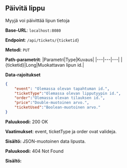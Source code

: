 ## Päivitä lippu

Myyjä voi päivittää lipun tietoja

**Base-URL**: `localhost:8080`

**Endpoint**: `/api/tickets/{ticketid}`

**Metodi**: `PUT`

**Path-parametrit**: 
|Parametri|Type|Kuvaus|
|---|---|---|
|{ticketid}|Long|Muokattavan lipun id.|

**Data-rajoitukset**
```json
{
    "event": "Olemassa olevan tapahtuman id.",
    "ticketType":"Olemassa olevan lipputyypin id.",
    "order":"Olemassa olevan tilauksen id.",
    "price":"Double-muotoinen arvo.",
    "ticketUsed":"Boolean-muotoinen arvo."
}
```
**Paluukoodi:** 200 OK

**Vaatimukset**: event, ticketType ja order ovat valideja.

**Sisältö:** JSON-muotoinen data lipusta.


**Paluukoodi:** 404 Not Found

**Sisältö:**